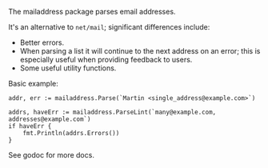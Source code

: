 The mailaddress package parses email addresses.

It's an alternative to `net/mail`; significant differences include:

- Better errors.
- When parsing a list it will continue to the next address on an error; this is
  especially useful when providing feedback to users.
- Some useful utility functions.

Basic example:

	addr, err := mailaddress.Parse(`Martin <single_address@example.com>`)

	addrs, haveErr := mailaddress.ParseLint(`many@example.com, addresses@example.com`)
	if haveErr {
		fmt.Println(addrs.Errors())
	}

See godoc for more docs.
